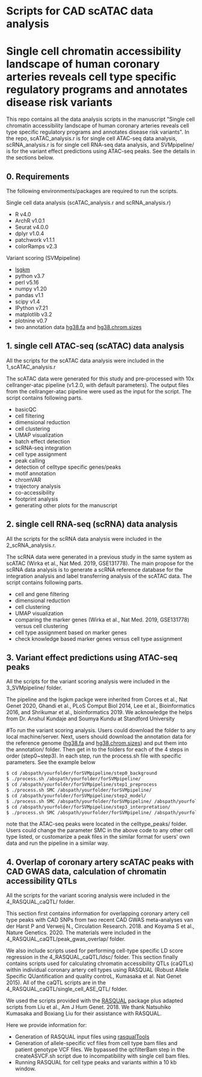 # Scripts for CAD scATAC data analysis
# Single cell chromatin accessibility landscape of human coronary arteries reveals cell type specific regulatory programs and annotates disease risk variants

This repo contains all the data analysis scripts in the manuscript "Single cell chromatin accessibility landscape of human coronary arteries reveals cell type specific regulatory programs and annotates disease risk variants". In the repo, scATAC_analysis.r is for single cell ATAC-seq data analysis, scRNA_analysis.r is for single cell RNA-seq data analysis, and SVMpipeline/ is for the variant effect predictions using ATAC-seq peaks. See the details in the sections below. 

## 0. Requirements
The following environments/packages are required to run the scripts. 

Single cell data analysis (scATAC_analysis.r and scRNA_analysis.r)
- R v4.0
- ArchR v1.0.1
- Seurat v4.0.0
- dplyr v1.0.4
- patchwork v1.1.1
- colorRamps v2.3

Variant scoring (SVMpipeline)
- [lsgkm](https://github.com/kundajelab/lsgkm)
- python v3.7
- perl v5.16
- numpy v1.20
- pandas v1.1
- scipy v1.4
- IPython v7.21
- matplotlib v3.2
- plotnine v0.7
- two annotation data [hg38.fa](https://www.dropbox.com/s/el46t6onl67ejhh/hg38_clean.fa?dl=0) and [hg38.chrom.sizes](https://www.dropbox.com/s/6pf8473bot9wxlv/hg38.chrom.sizes?dl=0)

## 1. single cell ATAC-seq (scATAC) data analysis
All the scripts for the scATAC data analysis were included in the 1_scATAC_analysis.r

The scATAC data were generated for this study and pre-processed with 10x cellranger-atac pipeline (v1.2.0, with default parameters). The output files from the cellranger-atac pipeline were used as the input for the script. The script contains following parts.
- basicQC
- cell filtering
- dimensional reduction
- cell clustering
- UMAP visualization
- batch effect detection
- scRNA-seq integration
- cell type assignment
- peak calling
- detection of celltype specific genes/peaks
- motif annotation
- chromVAR
- trajectory analysis
- co-accessibility 
- footprint analysis
- generating other plots for the manuscript

## 2. single cell RNA-seq (scRNA) data analysis
All the scripts for the scRNA data analysis were included in the 2_scRNA_analysis.r. 

The scRNA data were generated in a previous study in the same system as scATAC (Wirka et al., Nat Med. 2019, GSE131778). The main propose for the scRNA data analysis is to generate a scRNA reference database for the integration analysis and label transferring analysis of the scATAC data. The script contains following parts.
- cell and gene filtering
- dimensional reduction 
- cell clustering
- UMAP visualization
- comparing the marker genes (Wirka et al., Nat Med. 2019, GSE131778) versus cell clustering 
- cell type assignment based on marker genes
- check knowledge based marker genes versus cell type assignment


## 3. Variant effect predictions using ATAC-seq peaks
All the scripts for the variant scoring analysis were included in the 3_SVMpipeline/ folder. 

The pipeline and the lsgkm packge were inherited from Corces et al., Nat Genet 2020, Ghandi et al., PLoS Comput Biol 2014, Lee et al., Bioinformatics 2016, and Shrikumar et al., bioinformatics 2019. We acknowledge the helps from Dr. Anshul Kundaje and Soumya Kundu at Standford University

\#To run the variant scoring analysis. Users could download the folder to any local machine/server. Next, users should download the annotation data for the reference genome ([hg38.fa](https://www.dropbox.com/s/el46t6onl67ejhh/hg38_clean.fa?dl=0) and [hg38.chrom.sizes](https://www.dropbox.com/s/6pf8473bot9wxlv/hg38.chrom.sizes?dl=0)) and put them into the annotation/ folder. Then get in to the folders for each of the 4 steps in order (step0~step3). In each step, run the process.sh file with specific parameters. See the example below
```sh
$ cd /abspath/yourfolder/forSVMpipeline/step0_background
$ ./process.sh /abspath/yourfolder/forSVMpipeline/
$ cd /abspath/yourfolder/forSVMpipeline/step1_preprocess
$ ./process.sh SMC /abspath/yourfolder/forSVMpipeline/
$ cd /abspath/yourfolder/forSVMpipeline/step2_model/
$ ./process.sh SMC /abspath/yourfolder/forSVMpipeline/ /abspath/yourfolder/forLSGKM/
$ cd /abspath/yourfolder/forSVMpipeline/step3_interpretation/
$ ./process.sh SMC /abspath/yourfolder/forSVMpipeline/ /abspath/yourfolder/forLSGKM/
```

note that the ATAC-seq peaks were located in the celltype_peaks/ folder. Users could change the parameter SMC in the above code to any other cell type listed, or customarize a peak files in the similar format for users' own data and run the pipeline in a similar way. 

## 4. Overlap of coronary artery scATAC peaks with CAD GWAS data, calculation of chromatin accessibility QTLs

All the scripts for the variant scoring analysis were included in the 4_RASQUAL_caQTL/ folder. 

This section first contains information for overlapping coronary artery cell type peaks with CAD SNPs from two recent CAD GWAS meta-analyses van der Harst P and Verweij N., Circulation Research. 2018. and Koyama S et al., Nature Genetics. 2020. The materials were included in the 4_RASQUAL_caQTL/peak_gwas_overlap/ folder.

We also include scripts used for performing cell-type specific LD score regression in the 4_RASQUAL_caQTL/ldsc/ folder.  This section finally contains scripts used for calculating chromatin accessibility QTLs (caQTLs) within individual coronary artery cell types using RASQUAL (Robust Allele Specific QUantification and quality controL, Kumasaka et al. Nat Genet 2015). All of the caQTL scripts are in the 4_RASQUAL_caQTL/single_cell_ASE_QTL/ folder.

We used the scripts provided with the [RASQUAL](https://github.com/boxiangliu/hcasmc_eqtl/tree/master/rasqual) package plus adapted scripts from Liu et al., Am J Hum Genet. 2018. We thank Natsuhiko Kumasaka and Boxiang Liu for their assistance with RASQUAL. 

Here we provide information for:
- Generation of RASQUAL input files using [rasqualTools](https://github.com/kauralasoo/rasqual/tree/master/rasqualTools)
- Generation of allele-specific vcf files from cell type bam files and patient genotype VCF files. We bypassed the qcfilterBam step in the createASVCF.sh script due to incompatibility with single cell bam files.
- Running RASQUAL for cell type peaks and variants within a 10 kb window.

